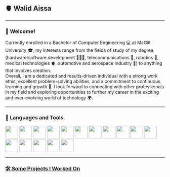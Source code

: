 <h2>🫀 Walid Aissa </h2>

<hr>

<h3>👋 Welcome! </h3>
Currently enrolled in a Bachelor of Computer Engineering 💻 at McGill University 🎓, my interests range from the fields of study of my degree (hardware/software development 👨🏽‍💻, telecommunications 📡, robotics 🤖, medical technologies 🫀, automotive and aerospace industry 🚀) to anything that involves creation.
</br>
Overall, I am a dedicated and results-driven individual with a strong work ethic, excellent problem-solving abilities, and a commitment to continuous learning and growth 🌱. I look forward to connecting with other professionals in my field and exploring opportunities to further my career in the exciting and ever-evolving world of technology 🌍.

<hr>

<h3>🧰 Languages and Tools</h3>
<img src="https://github.com/WalidAissa/WalidAissa/assets/94759379/08178655-43b2-49bb-b241-7d7fead3a281" width="40" height="40">
<img src="https://github.com/WalidAissa/WalidAissa/assets/94759379/13c6c9a5-98ae-4ff3-a352-206bb1aedf20" width="40" height="40">
<img src="https://github.com/WalidAissa/WalidAissa/assets/94759379/6331effb-ef41-45d2-8cd6-1cb479859da3" width="40" height="40">
<img src="https://github.com/WalidAissa/WalidAissa/assets/94759379/7fbe0856-a3a2-494f-a8fc-8fdbe302662d" width="40" height="40">
<img src="https://github.com/WalidAissa/WalidAissa/assets/94759379/bf748364-7e80-4e0e-93bf-aa12dffcaa84" width="40" height="40">
<img src="https://github.com/WalidAissa/WalidAissa/assets/94759379/85092a72-a1af-48aa-932a-a1dbf15707ca" width="40" height="40">
<img src="https://github.com/WalidAissa/WalidAissa/assets/94759379/b3af2a8b-4d8f-4b47-ba49-bf405f54ccb1" width="40" height="40">
<img src="https://github.com/WalidAissa/WalidAissa/assets/94759379/9860977a-2f14-47fd-92a7-de04e16d8d36" width="40" height="40">
<img src="https://github.com/WalidAissa/WalidAissa/assets/94759379/fd174bcd-92e0-4fa5-b729-1ec810f030ac" width="40" height="40">
<img src="https://github.com/WalidAissa/WalidAissa/assets/94759379/9166fcaa-4a3b-4b80-bacc-1c57416d4917" width="40" height="40">
<img src="https://github.com/WalidAissa/WalidAissa/assets/94759379/897ca084-2cec-4900-b053-8cc1ac96753f" width="40" height="40">
<img src="https://github.com/WalidAissa/WalidAissa/assets/94759379/4607612d-d893-408f-9665-a0a01fbafe37" width="40" height="40">
<img src="https://github.com/WalidAissa/WalidAissa/assets/94759379/d0d5726e-24d9-4d08-ba31-499b7bc5e396" width="40" height="40">
<img src="https://github.com/WalidAissa/WalidAissa/assets/94759379/109b104e-6b8f-403d-b68f-dfcc72286eb5" width="40" height="40">
<img src="https://github.com/WalidAissa/WalidAissa/assets/94759379/8a36117a-85c6-45c1-92ae-f2d15d6c921a" width="40" height="40">
<img src="https://github.com/WalidAissa/WalidAissa/assets/94759379/7e94d283-7921-4b90-93b2-5578ebc7a9c2" width="40" height="40">

<hr>


<h3><a href="https://github.com/WalidAissa?tab=repositories">🛠️ Some Projects I Worked On</a></h3>
